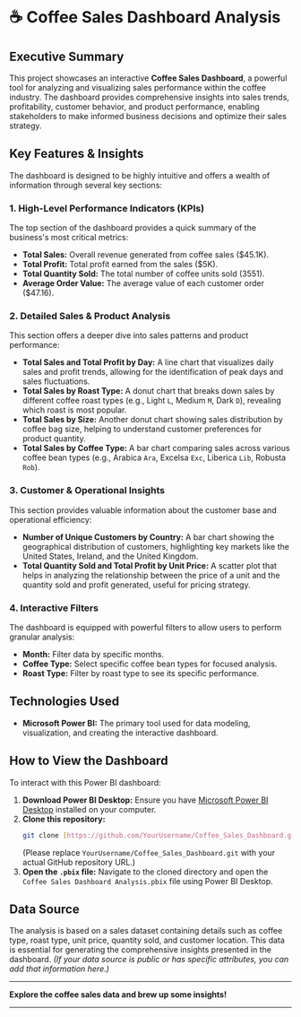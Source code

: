 # ☕ Coffee Sales Dashboard Analysis

## Executive Summary

This project showcases an interactive **Coffee Sales Dashboard**, a powerful tool for analyzing and visualizing sales performance within the coffee industry. The dashboard provides comprehensive insights into sales trends, profitability, customer behavior, and product performance, enabling stakeholders to make informed business decisions and optimize their sales strategy.

## Key Features & Insights

The dashboard is designed to be highly intuitive and offers a wealth of information through several key sections:

### 1. High-Level Performance Indicators (KPIs)

The top section of the dashboard provides a quick summary of the business's most critical metrics:

* **Total Sales:** Overall revenue generated from coffee sales ($45.1K).
* **Total Profit:** Total profit earned from the sales ($5K).
* **Total Quantity Sold:** The total number of coffee units sold (3551).
* **Average Order Value:** The average value of each customer order ($47.16).

### 2. Detailed Sales & Product Analysis

This section offers a deeper dive into sales patterns and product performance:

* **Total Sales and Total Profit by Day:** A line chart that visualizes daily sales and profit trends, allowing for the identification of peak days and sales fluctuations.
* **Total Sales by Roast Type:** A donut chart that breaks down sales by different coffee roast types (e.g., Light `L`, Medium `M`, Dark `D`), revealing which roast is most popular.
* **Total Sales by Size:** Another donut chart showing sales distribution by coffee bag size, helping to understand customer preferences for product quantity.
* **Total Sales by Coffee Type:** A bar chart comparing sales across various coffee bean types (e.g., Arabica `Ara`, Excelsa `Exc`, Liberica `Lib`, Robusta `Rob`).

### 3. Customer & Operational Insights

This section provides valuable information about the customer base and operational efficiency:

* **Number of Unique Customers by Country:** A bar chart showing the geographical distribution of customers, highlighting key markets like the United States, Ireland, and the United Kingdom.
* **Total Quantity Sold and Total Profit by Unit Price:** A scatter plot that helps in analyzing the relationship between the price of a unit and the quantity sold and profit generated, useful for pricing strategy.

### 4. Interactive Filters

The dashboard is equipped with powerful filters to allow users to perform granular analysis:

* **Month:** Filter data by specific months.
* **Coffee Type:** Select specific coffee bean types for focused analysis.
* **Roast Type:** Filter by roast type to see its specific performance.

## Technologies Used

* **Microsoft Power BI:** The primary tool used for data modeling, visualization, and creating the interactive dashboard.

## How to View the Dashboard

To interact with this Power BI dashboard:

1.  **Download Power BI Desktop:** Ensure you have [Microsoft Power BI Desktop](https://powerbi.microsoft.com/desktop/) installed on your computer.
2.  **Clone this repository:**
    ```bash
    git clone [https://github.com/YourUsername/Coffee_Sales_Dashboard.git](https://github.com/YourUsername/Coffee_Sales_Dashboard.git)
    ```
    (Please replace `YourUsername/Coffee_Sales_Dashboard.git` with your actual GitHub repository URL.)
3.  **Open the `.pbix` file:** Navigate to the cloned directory and open the `Coffee Sales Dashboard Analysis.pbix` file using Power BI Desktop.

## Data Source

The analysis is based on a sales dataset containing details such as coffee type, roast type, unit price, quantity sold, and customer location. This data is essential for generating the comprehensive insights presented in the dashboard.
*(If your data source is public or has specific attributes, you can add that information here.)*

---

**Explore the coffee sales data and brew up some insights!**

---